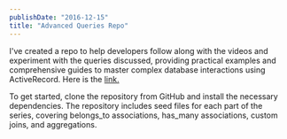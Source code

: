 ```yaml
---
publishDate: "2016-12-15"
title: "Advanced Queries Repo"
---
```


I've created a repo to help developers follow along with the videos and experiment with the queries discussed, providing practical examples and comprehensive guides to master complex database interactions using ActiveRecord. Here is the [link.](https://github.com/tacit7/advanced-queries)

To get started, clone the repository from GitHub and install the necessary dependencies. The repository includes seed files for each part of the series, covering belongs_to associations, has_many associations, custom joins, and aggregations.

